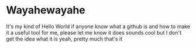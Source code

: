 # Wayahewayahe
It's my kind of Hello World
if anyone know what a github is and how to make it a useful tool for me, please let me know
it does sounds cool but I don't get the idea what it is
yeah, pretty much that's it
